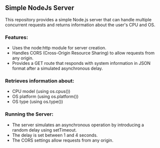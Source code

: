 ## Simple NodeJs Server

This repository provides a simple Node.js server that can handle multiple concurrent requests and returns information about the user's CPU and OS.

### Features:

- Uses the node:http module for server creation.
- Handles CORS (Cross-Origin Resource Sharing) to allow requests from any origin.
- Provides a GET route that responds with system information in JSON format after a simulated asynchronous delay.

### Retrieves information about:

- CPU model (using os.cpus())
- OS platform (using os.platform())
- OS type (using os.type())

### Running the Server:

- The server simulates an asynchronous operation by introducing a random delay using setTimeout.
- The delay is set between 1 and 4 seconds.
- The CORS settings allow requests from any origin.
